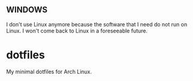 ## WINDOWS
I don't use Linux anymore because the software that I need do not run on Linux. I won't come back to Linux in a foreseeable future.

# dotfiles
My minimal dotfiles for Arch Linux.
